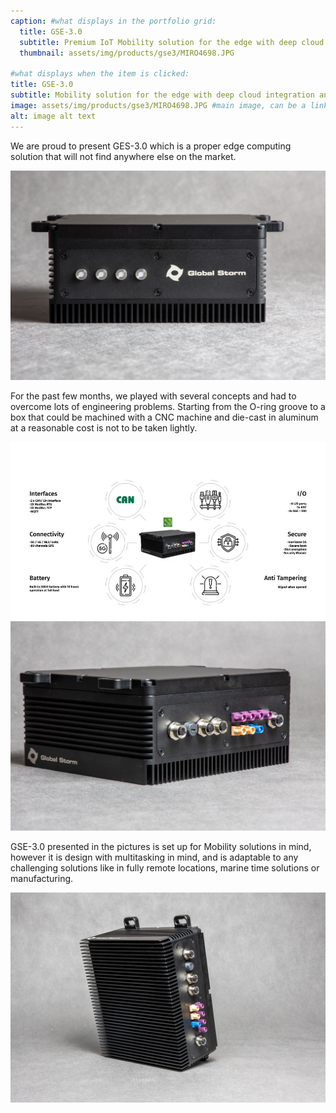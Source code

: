 ```yaml
---
caption: #what displays in the portfolio grid:
  title: GSE-3.0
  subtitle: Premium IoT Mobility solution for the edge with deep cloud integration and AI / ML capabilities.
  thumbnail: assets/img/products/gse3/MIRO4698.JPG
  
#what displays when the item is clicked:
title: GSE-3.0
subtitle: Mobility solution for the edge with deep cloud integration and AI / ML capabilities. This product is fully designed and manufactured in house by our engineering team at Global Storm. It is priced very competitively to make it a viable solution for a variety of cost sensitive applications.
image: assets/img/products/gse3/MIRO4698.JPG #main image, can be a link or a file in assets/img/portfolio
alt: image alt text
---
```


We are proud to present GES-3.0 which is a proper edge computing solution that will not find anywhere else on the market.

![Box Front](/assets/img/products/gse3/MIRO4688.JPG "Front")

For the past few months, we played with several concepts and had to overcome lots of engineering problems. Starting from the O-ring groove to a box that could be machined with a CNC machine and die-cast in aluminum at a reasonable cost is not to be taken lightly. 

![Features](/assets/img/products/gse3/features.jpg "Box Features")
![Box Side](/assets/img/products/gse3/MIRO4699.JPG "Box side")

GSE-3.0 presented in the pictures is set up for Mobility solutions in mind, however it is design with multitasking in mind, and is adaptable to any challenging solutions like in fully remote locations, marine time solutions or manufacturing. 

![Case with o-ring](/assets/img/products/gse3/MIRO4718-Edit.JPG "Box edge")

